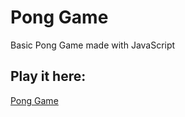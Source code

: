 # Pong Game

Basic Pong Game made with JavaScript

## Play it here:

[Pong Game](https://gabrieldominguezduran.github.io/PongGame/)
